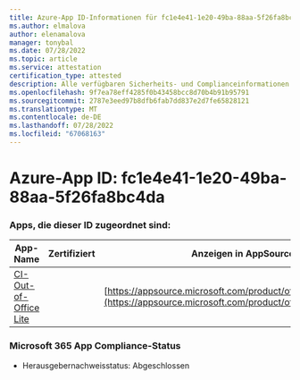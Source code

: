 ```yaml
---
title: Azure-App ID-Informationen für fc1e4e41-1e20-49ba-88aa-5f26fa8bc4da
ms.author: elmalova
author: elenamalova
manager: tonybal
ms.date: 07/28/2022
ms.topic: article
ms.service: attestation
certification_type: attested
description: Alle verfügbaren Sicherheits- und Complianceinformationen für fc1e4e41-1e20-49ba-88aa-5f26fa8bc4da.
ms.openlocfilehash: 9f7ea78eff4285f0b43458bcc8d70b4b91b95791
ms.sourcegitcommit: 2787e3eed97b8dfb6fab7dd837e2d7fe65828121
ms.translationtype: MT
ms.contentlocale: de-DE
ms.lasthandoff: 07/28/2022
ms.locfileid: "67068163"
---
```

# <a name="azure-app-id-fc1e4e41-1e20-49ba-88aa-5f26fa8bc4da"></a>Azure-App ID: fc1e4e41-1e20-49ba-88aa-5f26fa8bc4da


### <a name="apps-associated-with-this-id"></a>Apps, die dieser ID zugeordnet sind:
| **App-Name** | **Zertifiziert** | **Anzeigen in AppSource** |
|--------------|---------------|-----------------------|
| [CI-Out-of-Office Lite](../forward/WA200002748.md) |  | [https://appsource.microsoft.com/product/office/WA200002748](https://appsource.microsoft.com/product/office/WA200002748) |

### <a name="microsoft-365-app-compliance-status"></a>Microsoft 365 App Compliance-Status
- Herausgebernachweisstatus: Abgeschlossen
